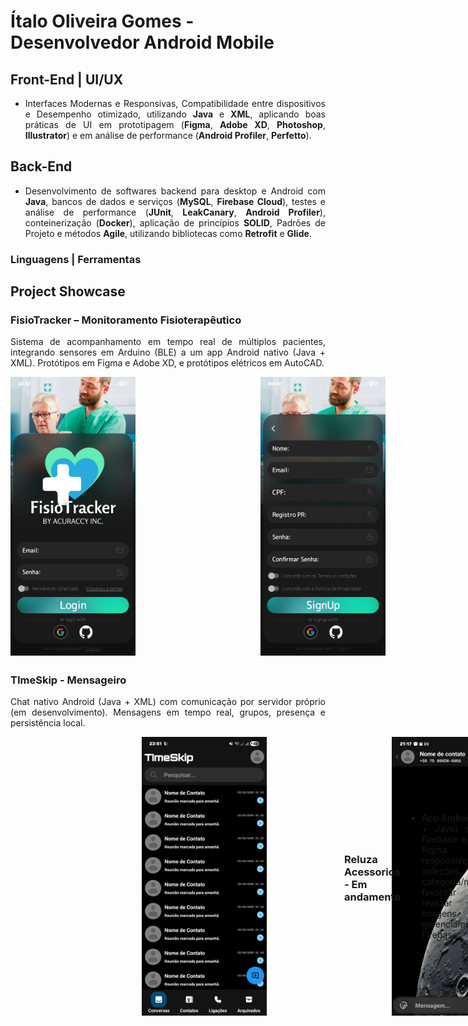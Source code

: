 # Ítalo Oliveira Gomes - Desenvolvedor Android Mobile

## Front-End | UI/UX
- <p align="justify"> Interfaces Modernas e Responsivas, Compatibilidade entre dispositivos e Desempenho otimizado, utilizando <b>Java</b> e <b>XML</b>, aplicando boas práticas de UI em prototipagem (<b>Figma</b>, <b>Adobe XD</b>, <b>Photoshop</b>, <b>Illustrator</b>) e em análise de performance (<b>Android Profiler</b>, <b>Perfetto</b>).
</p>

## Back-End
- <p align="justify"> Desenvolvimento de softwares backend para desktop e Android com <b>Java</b>, bancos de dados e serviços (<b>MySQL</b>, <b>Firebase Cloud</b>), testes e análise de performance (<b>JUnit</b>, <b>LeakCanary</b>, <b>Android Profiler</b>), conteinerização (<b>Docker</b>), aplicação de princípios <b>SOLID</b>, Padrões de Projeto e métodos <b>Agile</b>, utilizando bibliotecas como <b>Retrofit</b> e <b>Glide</b>.
</p>

### Linguagens | Ferramentas

## Project Showcase

### FisioTracker – Monitoramento Fisioterapêutico

<p align="justify"> Sistema de acompanhamento em tempo real de múltiplos pacientes, integrando sensores em Arduino (BLE) a um app Android nativo (Java + XML). Protótipos em Figma e Adobe XD, e protótipos elétricos em AutoCAD.
</p>

 <div style="display: flex; flex-direction: row; gap: 20px; width: 100%;">
  <div style="display: flex; flex-direction: row; gap: 200px; width: 100%;">
    <img src="https://github.com/IoGomes/IoGomes/blob/main/Pasted%20image%2020250915235743.png?raw=true" style="width: 200px;" />
    <img src="https://github.com/IoGomes/IoGomes/blob/main/Pasted%20image%2020250916000105.png?raw=true" style="width: 200px;" />
    <img src="https://github.com/IoGomes/IoGomes/blob/main/Pasted%20image%2020250916000349.png?raw=true" style="width: 200px;" />
    <img src="https://github.com/IoGomes/IoGomes/blob/main/Screenshot_20250916_000606.png?raw=true" style="width: 200px;" />
  </div>
</div>

##

### TImeSkip - Mensageiro

<p align="justify"> Chat nativo Android (Java + XML) com comunicação por servidor próprio (em desenvolvimento). Mensagens em tempo real, grupos, presença e persistência local.
</p>

<div style="display: flex; gap: 10px; align-items: center;">

  <div>
    <img src="https://github.com/IoGomes/IoGomes/blob/main/vecteezy_hermes-vector-icon-design_25985585%20%5BConvertido%5D.png?raw=true" width="125" height="125" />
  </div>

  <div style="display: flex; flex-direction: row; gap: 20px; width: 100%;">
  <div style="display: flex; flex-direction: row; gap: 200px; width: 100%;">
    <img src="" style="width: 200px;" />
    <img src="https://github.com/IoGomes/IoGomes/blob/main/Screenshot_20250903_235201.png?raw=true" style="width: 200px;" />
    <img src="https://github.com/IoGomes/IoGomes/blob/main/Screenshot_20250903_211936.png?raw=true" style="width: 200px;" />
    <img src="https://github.com/IoGomes/IoGomes/blob/main/Screenshot_20250904_005229.png?raw=true" style="width: 200px;" />
  </div>
</div>

##

### Reluza Acessorios - Em andamento

- <p align="justify"> App Android nativo (XML + Java) com backend Firebase e protótipo em Figma. Catálogo responsivo para exibir coleções, filtrar por categoria/material/preço, favoritar produtos, e realizar upload de imagens e gerenciamento via painel Firebase.
</p>

<div style="display: flex; flex-direction: row; gap: 20px; width: 100%;">
  <div style="display: flex; flex-direction: row; gap: 200px; width: 100%;">
    <img src="https://github.com/IoGomes/IoGomes/blob/main/Screenshot_20250916_000954.png?raw=true" style="width: 200px;" />
  </div>
</div>


